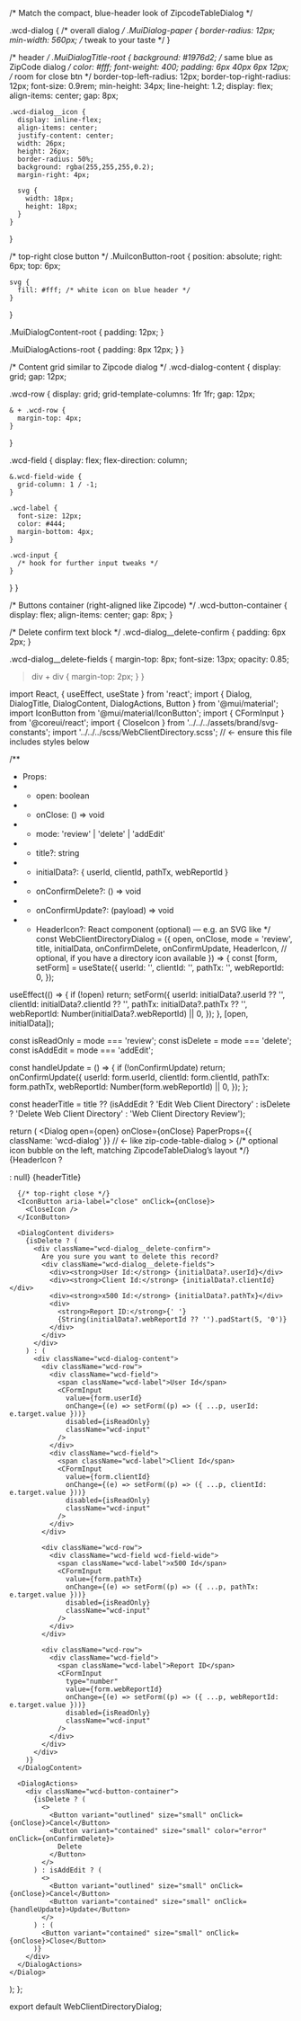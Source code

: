 /* Match the compact, blue-header look of ZipcodeTableDialog */

.wcd-dialog {
  /* overall dialog */
  .MuiDialog-paper {
    border-radius: 12px;
    min-width: 560px; /* tweak to your taste */
  }

  /* header */
  .MuiDialogTitle-root {
    background: #1976d2; /* same blue as ZipCode dialog */
    color: #fff;
    font-weight: 400;
    padding: 6px 40px 6px 12px; /* room for close btn */
    border-top-left-radius: 12px;
    border-top-right-radius: 12px;
    font-size: 0.9rem;
    min-height: 34px;
    line-height: 1.2;
    display: flex;
    align-items: center;
    gap: 8px;

    .wcd-dialog__icon {
      display: inline-flex;
      align-items: center;
      justify-content: center;
      width: 26px;
      height: 26px;
      border-radius: 50%;
      background: rgba(255,255,255,0.2);
      margin-right: 4px;

      svg {
        width: 18px;
        height: 18px;
      }
    }
  }

  /* top-right close button */
  .MuiIconButton-root {
    position: absolute;
    right: 6px;
    top: 6px;

    svg {
      fill: #fff; /* white icon on blue header */
    }
  }

  .MuiDialogContent-root {
    padding: 12px;
  }

  .MuiDialogActions-root {
    padding: 8px 12px;
  }
}

/* Content grid similar to Zipcode dialog */
.wcd-dialog-content {
  display: grid;
  gap: 12px;

  .wcd-row {
    display: grid;
    grid-template-columns: 1fr 1fr;
    gap: 12px;

    & + .wcd-row {
      margin-top: 4px;
    }
  }

  .wcd-field {
    display: flex;
    flex-direction: column;

    &.wcd-field-wide {
      grid-column: 1 / -1;
    }

    .wcd-label {
      font-size: 12px;
      color: #444;
      margin-bottom: 4px;
    }

    .wcd-input {
      /* hook for further input tweaks */
    }
  }
}

/* Buttons container (right-aligned like Zipcode) */
.wcd-button-container {
  display: flex;
  align-items: center;
  gap: 8px;
}

/* Delete confirm text block */
.wcd-dialog__delete-confirm {
  padding: 6px 2px;
}

.wcd-dialog__delete-fields {
  margin-top: 8px;
  font-size: 13px;
  opacity: 0.85;

  > div + div {
    margin-top: 2px;
  }
}






import React, { useEffect, useState } from 'react';
import { Dialog, DialogTitle, DialogContent, DialogActions, Button } from '@mui/material';
import IconButton from '@mui/material/IconButton';
import { CFormInput } from '@coreui/react';
import { CloseIcon } from '../../../assets/brand/svg-constants';
import '../../../scss/WebClientDirectory.scss'; // ← ensure this file includes styles below

/**
 * Props:
 * - open: boolean
 * - onClose: () => void
 * - mode: 'review' | 'delete' | 'addEdit'
 * - title?: string
 * - initialData?: { userId, clientId, pathTx, webReportId }
 * - onConfirmDelete?: () => void
 * - onConfirmUpdate?: (payload) => void
 * - HeaderIcon?: React component (optional) — e.g. an SVG like <Zipcode />
 */
const WebClientDirectoryDialog = ({
  open,
  onClose,
  mode = 'review',
  title,
  initialData,
  onConfirmDelete,
  onConfirmUpdate,
  HeaderIcon, // optional, if you have a directory icon available
}) => {
  const [form, setForm] = useState({
    userId: '',
    clientId: '',
    pathTx: '',
    webReportId: 0,
  });

  useEffect(() => {
    if (!open) return;
    setForm({
      userId: initialData?.userId ?? '',
      clientId: initialData?.clientId ?? '',
      pathTx: initialData?.pathTx ?? '',
      webReportId: Number(initialData?.webReportId) || 0,
    });
  }, [open, initialData]);

  const isReadOnly = mode === 'review';
  const isDelete = mode === 'delete';
  const isAddEdit = mode === 'addEdit';

  const handleUpdate = () => {
    if (!onConfirmUpdate) return;
    onConfirmUpdate({
      userId: form.userId,
      clientId: form.clientId,
      pathTx: form.pathTx,
      webReportId: Number(form.webReportId) || 0,
    });
  };

  const headerTitle =
    title ??
    (isAddEdit
      ? 'Edit Web Client Directory'
      : isDelete
      ? 'Delete Web Client Directory'
      : 'Web Client Directory Review');

  return (
    <Dialog
      open={open}
      onClose={onClose}
      PaperProps={{ className: 'wcd-dialog' }} // ← like zip-code-table-dialog
    >
      <DialogTitle>
        {/* optional icon bubble on the left, matching ZipcodeTableDialog’s layout */}
        {HeaderIcon ? <div className="wcd-dialog__icon"><HeaderIcon /></div> : null}
        {headerTitle}
      </DialogTitle>

      {/* top-right close */}
      <IconButton aria-label="close" onClick={onClose}>
        <CloseIcon />
      </IconButton>

      <DialogContent dividers>
        {isDelete ? (
          <div className="wcd-dialog__delete-confirm">
            Are you sure you want to delete this record?
            <div className="wcd-dialog__delete-fields">
              <div><strong>User Id:</strong> {initialData?.userId}</div>
              <div><strong>Client Id:</strong> {initialData?.clientId}</div>
              <div><strong>x500 Id:</strong> {initialData?.pathTx}</div>
              <div>
                <strong>Report ID:</strong>{' '}
                {String(initialData?.webReportId ?? '').padStart(5, '0')}
              </div>
            </div>
          </div>
        ) : (
          <div className="wcd-dialog-content">
            <div className="wcd-row">
              <div className="wcd-field">
                <span className="wcd-label">User Id</span>
                <CFormInput
                  value={form.userId}
                  onChange={(e) => setForm((p) => ({ ...p, userId: e.target.value }))}
                  disabled={isReadOnly}
                  className="wcd-input"
                />
              </div>
              <div className="wcd-field">
                <span className="wcd-label">Client Id</span>
                <CFormInput
                  value={form.clientId}
                  onChange={(e) => setForm((p) => ({ ...p, clientId: e.target.value }))}
                  disabled={isReadOnly}
                  className="wcd-input"
                />
              </div>
            </div>

            <div className="wcd-row">
              <div className="wcd-field wcd-field-wide">
                <span className="wcd-label">x500 Id</span>
                <CFormInput
                  value={form.pathTx}
                  onChange={(e) => setForm((p) => ({ ...p, pathTx: e.target.value }))}
                  disabled={isReadOnly}
                  className="wcd-input"
                />
              </div>
            </div>

            <div className="wcd-row">
              <div className="wcd-field">
                <span className="wcd-label">Report ID</span>
                <CFormInput
                  type="number"
                  value={form.webReportId}
                  onChange={(e) => setForm((p) => ({ ...p, webReportId: e.target.value }))}
                  disabled={isReadOnly}
                  className="wcd-input"
                />
              </div>
            </div>
          </div>
        )}
      </DialogContent>

      <DialogActions>
        <div className="wcd-button-container">
          {isDelete ? (
            <>
              <Button variant="outlined" size="small" onClick={onClose}>Cancel</Button>
              <Button variant="contained" size="small" color="error" onClick={onConfirmDelete}>
                Delete
              </Button>
            </>
          ) : isAddEdit ? (
            <>
              <Button variant="outlined" size="small" onClick={onClose}>Cancel</Button>
              <Button variant="contained" size="small" onClick={handleUpdate}>Update</Button>
            </>
          ) : (
            <Button variant="contained" size="small" onClick={onClose}>Close</Button>
          )}
        </div>
      </DialogActions>
    </Dialog>
  );
};

export default WebClientDirectoryDialog;



